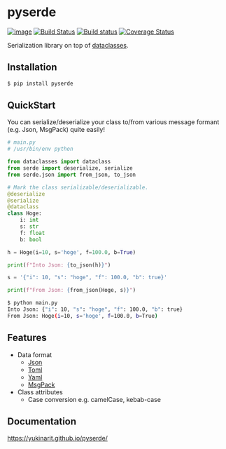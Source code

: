 # pyserde

[![image](https://img.shields.io/pypi/pyversions/pyserde.svg)](https://pypi.org/project/pyserde/)
[![Build Status](https://travis-ci.org/yukinarit/pyserde.svg?branch=master)](https://travis-ci.org/yukinarit/pyserde)
[![Build status](https://ci.appveyor.com/api/projects/status/w4i5x8x9d4sbxhn2?svg=true)](https://ci.appveyor.com/project/yukinarit/pyserde)
[![Coverage Status](https://coveralls.io/repos/github/yukinarit/pyserde/badge.svg?branch=master)](https://coveralls.io/github/yukinarit/pyserde?branch=master)

Serialization library on top of [dataclasses](https://docs.python.org/3/library/dataclasses.html).

## Installation

```bash
$ pip install pyserde
```

## QuickStart

You can serialize/deserialize your class to/from various message formant (e.g. Json, MsgPack) quite easily!

```python
# main.py
# /usr/bin/env python

from dataclasses import dataclass
from serde import deserialize, serialize
from serde.json import from_json, to_json

# Mark the class serializable/deserializable.
@deserialize
@serialize
@dataclass
class Hoge:
    i: int
    s: str
    f: float
    b: bool

h = Hoge(i=10, s='hoge', f=100.0, b=True)

print(f"Into Json: {to_json(h)}")

s = '{"i": 10, "s": "hoge", "f": 100.0, "b": true}'

print(f"From Json: {from_json(Hoge, s)}")
```

```bash
$ python main.py
Into Json: {"i": 10, "s": "hoge", "f": 100.0, "b": true}
From Json: Hoge(i=10, s='hoge', f=100.0, b=True)
```

## Features

* Data format
	* [Json](./examples/jsonfile.py)
	* [Toml](./examples/tomlfile.py)
	* [Yaml](./examples/yamlfile.py)
	* [MsgPack](./examples/msgpack.py)
* Class attributes
	* Case conversion e.g. camelCase, kebab-case

## Documentation

https://yukinarit.github.io/pyserde/
